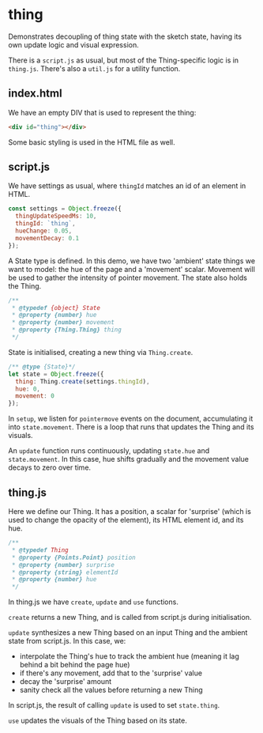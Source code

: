 # thing

Demonstrates decoupling of thing state with the sketch state, having its own update logic and visual expression.

There is a `script.js` as usual, but most of the Thing-specific logic is in `thing.js`. There's also a `util.js` for a utility function.

## index.html

We have an empty DIV that is used to represent the thing:

```html
<div id="thing"></div>
```

Some basic styling is used in the HTML file as well.

## script.js

We have settings as usual, where `thingId` matches an id of an element in HTML.

```js
const settings = Object.freeze({
  thingUpdateSpeedMs: 10,
  thingId: `thing`,
  hueChange: 0.05,
  movementDecay: 0.1
});
```

A State type is defined. In this demo, we have two 'ambient' state things we want to model: the hue of the page and a 'movement' scalar. Movement will be used to gather the intensity of pointer movement. The state also holds the Thing.

```js
/** 
 * @typedef {object} State
 * @property {number} hue
 * @property {number} movement
 * @property {Thing.Thing} thing
 */
```

State is initialised, creating a new thing via `Thing.create`.

```js
/** @type {State}*/
let state = Object.freeze({
  thing: Thing.create(settings.thingId),
  hue: 0,
  movement: 0
});
```

In `setup`, we listen for `pointermove` events on the document, accumulating it into `state.movement`. There is a loop that runs that updates the Thing and its visuals.

An `update` function runs continuously, updating `state.hue` and `state.movement`. In this case, hue shifts gradually and the movement value decays to zero over time.

## thing.js

Here we define our Thing. It has a position, a scalar for 'surprise' (which is used to change the opacity of the element), its HTML element id, and its hue.

```js
/** 
 * @typedef Thing
 * @property {Points.Point} position
 * @property {number} surprise
 * @property {string} elementId
 * @property {number} hue
 */
```

In thing.js we have `create`, `update` and `use` functions.

`create` returns a new Thing, and is called from script.js during initialisation.

`update` synthesizes a new Thing based on an input Thing and the ambient state from script.js. In this case, we:
* interpolate the Thing's hue to track the ambient hue (meaning it lag behind a bit behind the page hue)
* if there's any movement, add that to the 'surprise' value
* decay the 'surprise' amount
* sanity check all the values before returning a new Thing

In script.js, the result of calling `update` is used to set `state.thing`.

`use` updates the visuals of the Thing based on its state.
